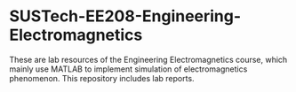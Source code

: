 # SUSTech-EE208-Engineering-Electromagnetics
These are lab resources of the Engineering Electromagnetics course, which mainly use MATLAB to implement simulation of electromagnetics phenomenon. This repository includes lab reports.
